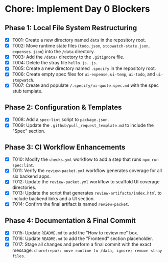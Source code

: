 # Chore: Implement Day 0 Blockers

## Phase 1: Local File System Restructuring
- [x] T001: Create a new directory named `data` in the repository root.
- [x] T002: Move runtime state files (`todo.json`, `stopwatch-state.json`, `expenses.json`) into the `/data` directory.
- [x] T003: Add the `/data/` directory to the `.gitignore` file.
- [x] T004: Delete the stray file `hello.js..js`.
- [x] T005: Create a new directory named `.specify` in the repository root.
- [x] T006: Create empty spec files for `ui-expense`, `ui-temp`, `ui-todo`, and `ui-stopwatch`.
- [x] T007: Create and populate `/.specify/ui-quote.spec.md` with the spec stub template.

## Phase 2: Configuration & Templates
- [x] T008: Add a `spec:lint` script to `package.json`.
- [x] T009: Update the `.github/pull_request_template.md` to include the "Spec" section.

## Phase 3: CI Workflow Enhancements
- [x] T010: Modify the `checks.yml` workflow to add a step that runs `npm run spec:lint`.
- [x] T011: Verify the `review-packet.yml` workflow generates coverage for all six backend apps.
- [x] T012: Update the `review-packet.yml` workflow to scaffold UI coverage directories.
- [x] T013: Update the script that generates `review-artifacts/index.html` to include backend links and a UI section.
- [x] T014: Confirm the final artifact is named `review-packet`.

## Phase 4: Documentation & Final Commit
- [x] T015: Update `README.md` to add the "How to review me" box.
- [x] T016: Update `README.md` to add the "Frontend" section placeholder.
- [x] T017: Stage all changes and perform a final commit with the exact message: `chore(repo): move runtime to /data, ignore; remove stray files`.
